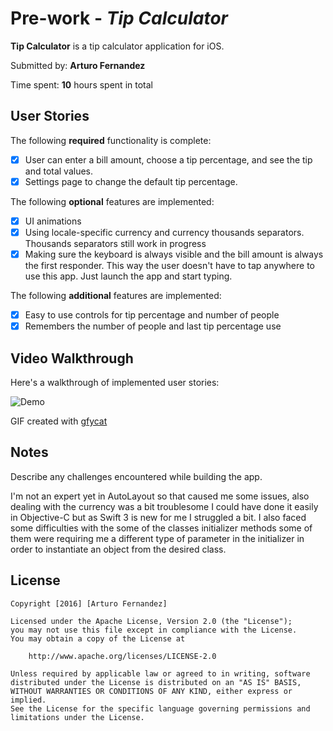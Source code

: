 # Pre-work - *Tip Calculator*

**Tip Calculator** is a tip calculator application for iOS.

Submitted by: **Arturo Fernandez**

Time spent: **10** hours spent in total

## User Stories

The following **required** functionality is complete:

* [X] User can enter a bill amount, choose a tip percentage, and see the tip and total values.
* [X] Settings page to change the default tip percentage.

The following **optional** features are implemented:
* [X] UI animations
* [X] Using locale-specific currency and currency thousands separators. Thousands separators still work in progress
* [X] Making sure the keyboard is always visible and the bill amount is always the first responder. This way the user doesn't have to tap anywhere to use this app. Just launch the app and start typing.

The following **additional** features are implemented:
- [X] Easy to use controls for tip percentage and number of people
- [X] Remembers the number of people and last tip percentage use

## Video Walkthrough 

Here's a walkthrough of implemented user stories:

<img src="https://gfycat.com/IndelibleUnhealthyGossamerwingedbutterfly" alt="Demo" data-canonical-src="https://giant.gfycat.com/IndelibleUnhealthyGossamerwingedbutterfly.gif" style="max-width:100%;">

GIF created with [gfycat](https://gfycat.com/)

## Notes

Describe any challenges encountered while building the app.

I'm not an expert yet in AutoLayout so that caused me some issues, also dealing with the currency was a bit troublesome I could have done it easily in Objective-C but as Swift 3 is new for me I struggled a bit. I also faced some difficulties with the some of the classes initializer methods some of them were requiring me a different type of parameter in the initializer in order to instantiate an object from the desired class.



## License

    Copyright [2016] [Arturo Fernandez]

    Licensed under the Apache License, Version 2.0 (the "License");
    you may not use this file except in compliance with the License.
    You may obtain a copy of the License at

        http://www.apache.org/licenses/LICENSE-2.0

    Unless required by applicable law or agreed to in writing, software
    distributed under the License is distributed on an "AS IS" BASIS,
    WITHOUT WARRANTIES OR CONDITIONS OF ANY KIND, either express or implied.
    See the License for the specific language governing permissions and
    limitations under the License.

